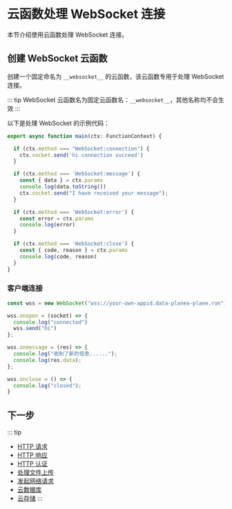 
# 云函数处理 WebSocket 连接

本节介绍使用云函数处理 WebSocket 连接。

## 创建 WebSocket 云函数

创建一个固定命名为 `__websocket__` 的云函数，该云函数专用于处理 WebSocket 连接。

::: tip
WebSocket 云函数名为固定云函数名：`__websocket__`，其他名称均不会生效
:::

以下是处理 WebSocket 的示例代码：

```typescript
export async function main(ctx: FunctionContext) {

  if (ctx.method === "WebSocket:connection") {
    ctx.socket.send('hi connection succeed')
  }

  if (ctx.method === 'WebSocket:message') {
    const { data } = ctx.params
    console.log(data.toString())
    ctx.socket.send("I have received your message");
  }

  if (ctx.method === 'WebSocket:error') {
    const error = ctx.params
    console.log(error)
  }

  if (ctx.method === 'WebSocket:close') {
    const { code, reason } = ctx.params
    console.log(code, reason)
  }
}
```

### 客户端连接

```typescript
const wss = new WebSocket("wss://your-own-appid.data-planea-plane.run")

wss.onopen = (socket) => {
  console.log("connected")
  wss.send("hi")
};

wss.onmessage = (res) => {
  console.log("收到了新的信息......");
  console.log(res.data);
};

wss.onclose = () => {
  console.log("closed");
}
```

## 下一步
::: tip
- [HTTP 请求](./request.md)
- [HTTP 响应](./response.md)
- [HTTP 认证](./auth.md)
- [处理文件上传](./files.md)
- [发起网络请求](./fetch.md)
- [云数据库](../cloud-database/index.md)
- [云存储](../cloud-storage/index.md)
:::
